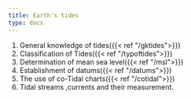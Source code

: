 ```yaml
---
title: Earth's tides
type: docs
---
```


1. General knowledge of tides({{< ref "/gktides">}})
2. Classification of Tides({{< ref "/typoftides">}})
3. Determination of mean sea level({{< ref "/msl">}})
4. Establishment of datums({{< ref "/datums">}})
5. The use of co-Tidal charts({{< ref "/cotidal">}})
6. Tidal streams ,currents and their measurement.

